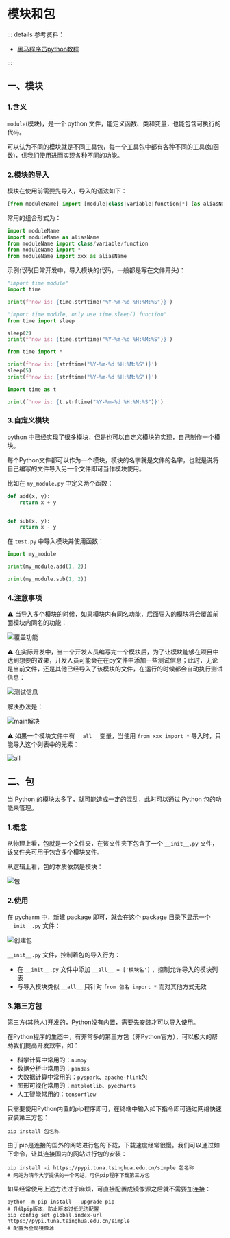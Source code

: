# 模块和包

::: details 参考资料：

- [黑马程序员python教程](https://www.bilibili.com/video/BV1qW4y1a7fU)

:::

## 一、模块

### 1.含义

`module`(模块)，是一个 python 文件，能定义函数、类和变量，也能包含可执行的代码。

可以认为不同的模块就是不同工具包，每一个工具包中都有各种不同的工具(如函数)，供我们使用进而实现各种不同的功能。

### 2.模块的导入

模块在使用前需要先导入，导入的语法如下：

````python 
[from moduleName] import [module|class|variable|function|*] [as aliasName]
````

常用的组合形式为：

````python
import moduleName
import moduleName as aliasName
from moduleName import class/variable/function
from moduleName import *
from moduleName import xxx as aliasName
````

示例代码(日常开发中，导入模块的代码，一般都是写在文件开头)：

````python
"import time module"
import time

print(f'now is: {time.strftime("%Y-%m-%d %H:%M:%S")}')

"import time module, only use time.sleep() function"
from time import sleep

sleep(2)
print(f'now is: {time.strftime("%Y-%m-%d %H:%M:%S")}')

from time import *

print(f'now is: {strftime("%Y-%m-%d %H:%M:%S")}')
sleep(5)
print(f'now is: {strftime("%Y-%m-%d %H:%M:%S")}')

import time as t

print(f'now is: {t.strftime("%Y-%m-%d %H:%M:%S")}')
````

### 3.自定义模块

python 中已经实现了很多模块，但是也可以自定义模块的实现，自己制作一个模块。

每个Python文件都可以作为一个模块，模块的名字就是文件的名字，也就是说将自己编写的文件导入另一个文件即可当作模块使用。

比如在 `my_module.py` 中定义两个函数：

````python
def add(x, y):
    return x + y


def sub(x, y):
    return x - y
````

在 `test.py` 中导入模块并使用函数：

````python
import my_module

print(my_module.add(1, 2))

print(my_module.sub(1, 2))
````

### 4.注意事项

⚠️ 当导入多个模块的时候，如果模块内有同名功能，后面导入的模块将会覆盖前面模块内同名的功能：

<img src="https://blogcola1213.oss-cn-wuhan-lr.aliyuncs.com/python/pythonSE/08/01.png" alt="覆盖功能" style="margin: auto;zoom: normal">

⚠️ 在实际开发中，当一个开发人员编写完一个模块后，为了让模块能够在项目中达到想要的效果，开发人员可能会在在py文件中添加一些测试信息；此时，无论是当前文件，还是其他已经导入了该模块的文件，在运行的时候都会自动执行测试信息：

<img src="https://blogcola1213.oss-cn-wuhan-lr.aliyuncs.com/python/pythonSE/08/02.png" alt="测试信息" style="margin: auto;zoom: normal">

解决办法是：

<img src="https://blogcola1213.oss-cn-wuhan-lr.aliyuncs.com/python/pythonSE/08/03.png" alt="main解决" style="margin: auto;zoom: normal">

⚠️ 如果一个模块文件中有 `__all__` 变量，当使用 `from xxx import *` 导入时，只能导入这个列表中的元素：

<img src="https://blogcola1213.oss-cn-wuhan-lr.aliyuncs.com/python/pythonSE/08/04.png" alt="all" style="margin: auto;zoom: normal">

## 二、包

当 Python 的模块太多了，就可能造成一定的混乱，此时可以通过 Python 包的功能来管理。

### 1.概念

从物理上看，包就是一个文件夹，在该文件夹下包含了一个 `__init__.py` 文件，该文件夹可用于包含多个模块文件.

从逻辑上看，包的本质依然是模块：

<img src="https://blogcola1213.oss-cn-wuhan-lr.aliyuncs.com/python/pythonSE/08/05.png" alt="包" style="margin: auto;zoom: normal">

### 2.使用

在 pycharm 中，新建 package 即可，就会在这个 package 目录下显示一个 `__init__.py` 文件：

<img src="https://blogcola1213.oss-cn-wuhan-lr.aliyuncs.com/python/pythonSE/08/06.png" alt="创建包" style="margin: auto;zoom: normal">

`__init__.py` 文件，控制着包的导入行为：

- 在 `__init__.py` 文件中添加 `__all__ = ['模块名']` ，控制允许导入的模块列表
- 与导入模块类似 `__all__` 只针对 `from 包名 import *` 而对其他方式无效

### 3.第三方包

第三方(其他人)开发的，Python没有内置，需要先安装才可以导入使用。

在Python程序的生态中，有非常多的第三方包（非Python官方），可以极大的帮助我们提高开发效率，如：

- 科学计算中常用的：`numpy` 
- 数据分析中常用的：`pandas` 
- 大数据计算中常用的：`pyspark`、`apache-flink`包
- 图形可视化常用的：`matplotlib`、`pyecharts` 
- 人工智能常用的：`tensorflow`

只需要使用Python内置的pip程序即可，在终端中输入如下指令即可通过网络快速安装第三方包：

````shell
pip install 包名称
````

由于pip是连接的国外的网站进行包的下载，下载速度经常很慢。我们可以通过如下命令，让其连接国内的网站进行包的安装：

````shell
pip install -i https://pypi.tuna.tsinghua.edu.cn/simple 包名称
# 网站为清华大学提供的一个网站，可供pip程序下载第三方包
````

如果经常使用上述方法过于麻烦，可直接配置成镜像源之后就不需要加连接：

````shell
python -m pip install --upgrade pip
# 升级pip版本，防止版本过低无法配置
pip config set global.index-url https://pypi.tuna.tsinghua.edu.cn/simple
# 配置为全局镜像源
````